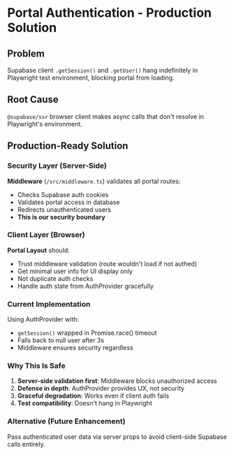 # Portal Authentication - Production Solution

## Problem
Supabase client `.getSession()` and `.getUser()` hang indefinitely in Playwright test environment, blocking portal from loading.

## Root Cause
`@supabase/ssr` browser client makes async calls that don't resolve in Playwright's environment.

## Production-Ready Solution

### Security Layer (Server-Side)
**Middleware** (`/src/middleware.ts`) validates all portal routes:
- Checks Supabase auth cookies
- Validates portal access in database
- Redirects unauthenticated users
- **This is our security boundary**

### Client Layer (Browser)
**Portal Layout** should:
- Trust middleware validation (route wouldn't load if not authed)
- Get minimal user info for UI display only
- Not duplicate auth checks
- Handle auth state from AuthProvider gracefully

### Current Implementation
Using AuthProvider with:
- `getSession()` wrapped in Promise.race() timeout
- Falls back to null user after 3s
- Middleware ensures security regardless

### Why This Is Safe
1. **Server-side validation first**: Middleware blocks unauthorized access
2. **Defense in depth**: AuthProvider provides UX, not security
3. **Graceful degradation**: Works even if client auth fails
4. **Test compatibility**: Doesn't hang in Playwright

### Alternative (Future Enhancement)
Pass authenticated user data via server props to avoid client-side Supabase calls entirely.

